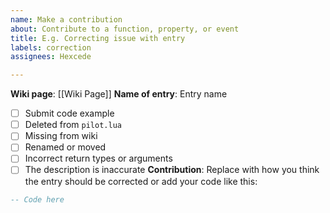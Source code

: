 ```yaml
---
name: Make a contribution
about: Contribute to a function, property, or event
title: E.g. Correcting issue with entry
labels: correction
assignees: Hexcede

---
```


**Wiki page**: [[Wiki Page]]
**Name of entry**: Entry name
* [ ] Submit code example
* [ ] Deleted from `pilot.lua`
* [ ] Missing from wiki
* [ ] Renamed or moved
* [ ] Incorrect return types or arguments
* [ ] The description is inaccurate
**Contribution**:
Replace with how you think the entry should be corrected or add your code like this:
```lua
-- Code here
```
